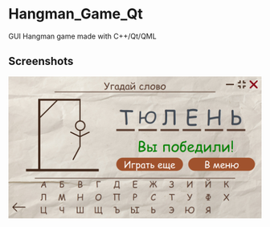 # Hangman_Game_Qt

GUI Hangman game made with C++/Qt/QML

## Screenshots
![alt text](assets/game_screenshot.png)
